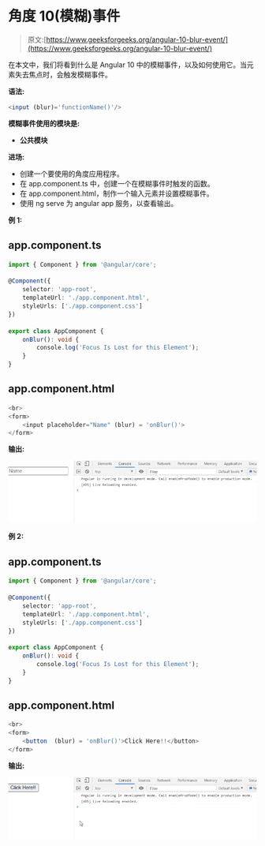 # 角度 10(模糊)事件

> 原文:[https://www.geeksforgeeks.org/angular-10-blur-event/](https://www.geeksforgeeks.org/angular-10-blur-event/)

在本文中，我们将看到什么是 Angular 10 中的模糊事件，以及如何使用它。当元素失去焦点时，会触发模糊事件。

**语法:**

```ts
<input (blur)='functionName()'/>
```

**模糊事件使用的模块是:**

*   **公共模块**

**进场:**

*   创建一个要使用的角度应用程序。
*   在 app.component.ts 中，创建一个在模糊事件时触发的函数。
*   在 app.component.html，制作一个输入元素并设置模糊事件。
*   使用 ng serve 为 angular app 服务，以查看输出。

**例 1:**

## app.component.ts

```ts
import { Component } from '@angular/core';

@Component({
    selector: 'app-root',
    templateUrl: './app.component.html',
    styleUrls: ['./app.component.css']
})

export class AppComponent {
    onBlur(): void {
        console.log('Focus Is Lost for this Element');
    }
}
```

## app.component.html

```ts
<br>
<form>
    <input placeholder="Name" (blur) = 'onBlur()'>
</form>
```

**输出:**

![](img/b55f3c2f5057746b53beae5b37fe5d13.png)

**例 2:**

## app.component.ts

```ts
import { Component } from '@angular/core';

@Component({
    selector: 'app-root',
    templateUrl: './app.component.html',
    styleUrls: ['./app.component.css']
})

export class AppComponent {
    onBlur(): void {
        console.log('Focus Is Lost for this Element');
    }
}
```

## app.component.html

```ts
<br>
<form>
    <button  (blur) = 'onBlur()'>Click Here!!</button>
</form>
```

**输出:**

![](img/a74da2435b01d2c2d6d57ccd0f718ee2.png)